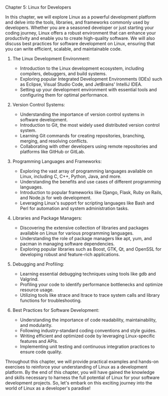 Chapter 5: Linux for Developers

In this chapter, we will explore Linux as a powerful development platform and delve into the tools, libraries, and frameworks commonly used by developers. Whether you are a seasoned developer or just starting your coding journey, Linux offers a robust environment that can enhance your productivity and enable you to create high-quality software. We will also discuss best practices for software development on Linux, ensuring that you can write efficient, scalable, and maintainable code.

1. The Linux Development Environment:
   - Introduction to the Linux development ecosystem, including compilers, debuggers, and build systems.
   - Exploring popular Integrated Development Environments (IDEs) such as Eclipse, Visual Studio Code, and JetBrains' IntelliJ IDEA.
   - Setting up your development environment with essential tools and configuring them for optimal performance.

2. Version Control Systems:
   - Understanding the importance of version control systems in software development.
   - Introduction to Git, the most widely used distributed version control system.
   - Learning Git commands for creating repositories, branching, merging, and resolving conflicts.
   - Collaborating with other developers using remote repositories and platforms like GitHub or GitLab.

3. Programming Languages and Frameworks:
   - Exploring the vast array of programming languages available on Linux, including C, C++, Python, Java, and more.
   - Understanding the benefits and use cases of different programming languages.
   - Introduction to popular frameworks like Django, Flask, Ruby on Rails, and Node.js for web development.
   - Leveraging Linux's support for scripting languages like Bash and Perl for automation and system administration tasks.

4. Libraries and Package Managers:
   - Discovering the extensive collection of libraries and packages available on Linux for various programming languages.
   - Understanding the role of package managers like apt, yum, and pacman in managing software dependencies.
   - Exploring popular libraries such as Boost, GTK, Qt, and OpenSSL for developing robust and feature-rich applications.

5. Debugging and Profiling:
   - Learning essential debugging techniques using tools like gdb and Valgrind.
   - Profiling your code to identify performance bottlenecks and optimize resource usage.
   - Utilizing tools like strace and ltrace to trace system calls and library functions for troubleshooting.

6. Best Practices for Software Development:
   - Understanding the importance of code readability, maintainability, and modularity.
   - Following industry-standard coding conventions and style guides.
   - Writing efficient and optimized code by leveraging Linux-specific features and APIs.
   - Implementing unit testing and continuous integration practices to ensure code quality.

Throughout this chapter, we will provide practical examples and hands-on exercises to reinforce your understanding of Linux as a development platform. By the end of this chapter, you will have gained the knowledge and skills necessary to harness the full potential of Linux for your software development projects. So, let's embark on this exciting journey into the world of Linux as a developer's paradise!